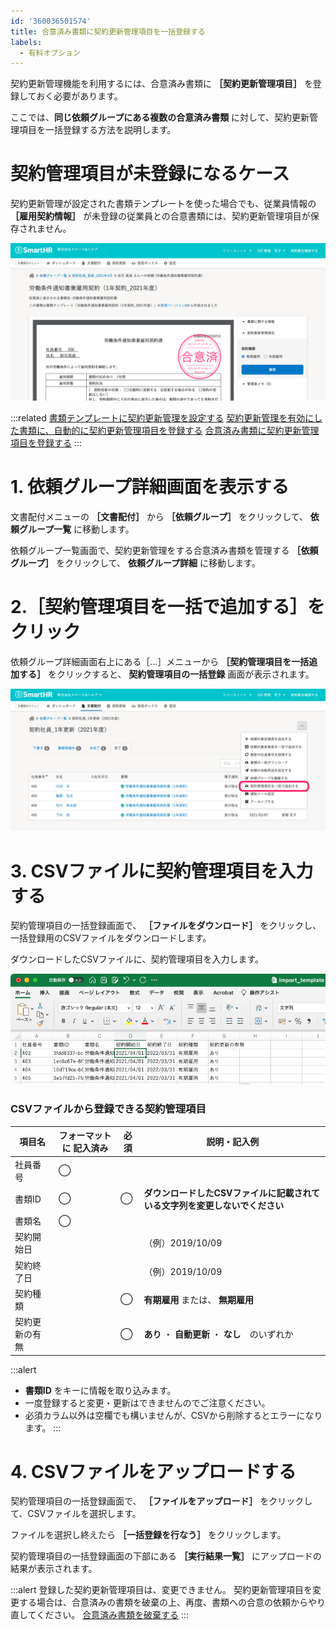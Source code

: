 ```yaml
---
id: '360036501574'
title: 合意済み書類に契約更新管理項目を一括登録する
labels:
  - 有料オプション
---
```

契約更新管理機能を利用するには、合意済み書類に **［契約更新管理項目］** を登録しておく必要があります。

ここでは、**同じ依頼グループにある複数の合意済み書類** に対して、契約更新管理項目を一括登録する方法を説明します。

# 契約管理項目が未登録になるケース

契約更新管理が設定された書類テンプレートを使った場合でも、従業員情報の **［雇用契約情報］** が未登録の従業員との合意書類には、契約更新管理項目が保存されません。

![Unregistered_contract_renewal_manage.png](./Unregistered_contract_renewal_manage.png)

:::related
[書類テンプレートに契約更新管理を設定する](https://knowledge.smarthr.jp/hc/ja/articles/360036496394)
[契約更新管理を有効にした書類に、自動的に契約更新管理項目を登録する](https://knowledge.smarthr.jp/hc/ja/articles/900005768523)
[合意済み書類に契約更新管理項目を登録する](https://knowledge.smarthr.jp/hc/ja/articles/900004817206)
:::

# 1\. 依頼グループ詳細画面を表示する

文書配付メニューの **［文書配付］** から **［依頼グループ］** をクリックして、 **依頼グループ一覧** に移動します。

依頼グループ一覧画面で、契約更新管理をする合意済み書類を管理する  **［依頼グループ］**  をクリックして、 **依頼グループ詳細** に移動します。

# 2.［契約管理項目を一括で追加する］をクリック

依頼グループ詳細画面右上にある［...］メニューから **［契約管理項目を一括追加する］** をクリックすると、 **契約管理項目の一括登録** 画面が表示されます。 

![menu_bulk_contract_renewal.png](./menu_bulk_contract_renewal.png)

# 3\. CSVファイルに契約管理項目を入力する

契約管理項目の一括登録画面で、 **［ファイルをダウンロード］**  をクリックし、一括登録用のCSVファイルをダウンロードします。

ダウンロードしたCSVファイルに、契約管理項目を入力します。

![csv.png](./csv.png)

### CSVファイルから登録できる契約管理項目

| 項目名 |   フォーマットに 記入済み   | 必須 | 説明・記入例 |
| --- | --- | --- | --- |
| 社員番号 | ◯ |   |   |
| 書類ID | ◯ | ◯ | **ダウンロードしたCSVファイルに記載されている文字列を変更しないでください** |
| 書類名 | ◯ |   |   |
| 契約開始日 |   |   | （例）2019/10/09 |
| 契約終了日 |   |   | （例）2019/10/09 |
| 契約種類  |   | ◯ | **有期雇用** または、 **無期雇用** |
| 契約更新の有無 |    |   ◯   |   **あり** ・ **自動更新** ・ **なし**　のいずれか   |

:::alert
- **書類ID** をキーに情報を取り込みます。
- 一度登録すると変更・更新はできませんのでご注意ください。
- 必須カラム以外は空欄でも構いませんが、CSVから削除するとエラーになります。
:::

# 4\. CSVファイルをアップロードする

契約管理項目の一括登録画面で、  **［ファイルをアップロード］** をクリックして、CSVファイルを選択します。

ファイルを選択し終えたら  **［一括登録を行なう］** をクリックします。

契約管理項目の一括登録画面の下部にある **［実行結果一覧］** にアップロードの結果が表示されます。

:::alert
登録した契約更新管理項目は、変更できません。
契約更新管理項目を変更する場合は、合意済みの書類を破棄の上、再度、書類への合意の依頼からやり直してください。
[合意済み書類を破棄する](https://knowledge.smarthr.jp/hc/ja/articles/360046547474)
:::

